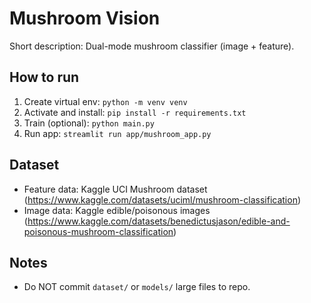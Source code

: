 # Mushroom Vision

Short description: Dual-mode mushroom classifier (image + feature).

## How to run
1. Create virtual env: `python -m venv venv`
2. Activate and install: `pip install -r requirements.txt`
3. Train (optional): `python main.py`
4. Run app: `streamlit run app/mushroom_app.py`

## Dataset
- Feature data: Kaggle UCI Mushroom dataset (https://www.kaggle.com/datasets/uciml/mushroom-classification)
- Image data: Kaggle edible/poisonous images (https://www.kaggle.com/datasets/benedictusjason/edible-and-poisonous-mushroom-classification)

## Notes
- Do NOT commit `dataset/` or `models/` large files to repo.

